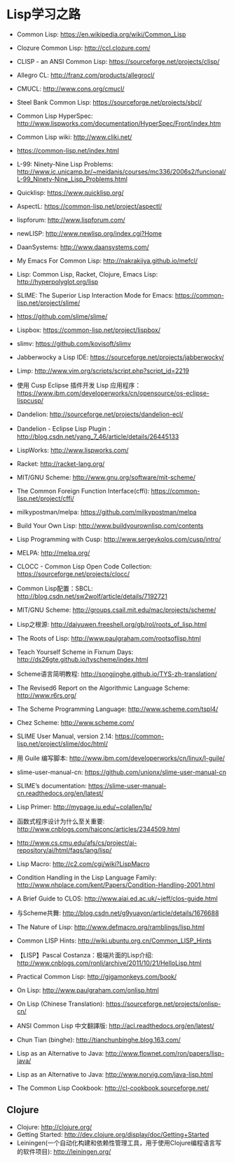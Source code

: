# Lisp学习之路

* Common Lisp: <https://en.wikipedia.org/wiki/Common_Lisp>
* Clozure Common Lisp: <http://ccl.clozure.com/>
* CLISP - an ANSI Common Lisp: <https://sourceforge.net/projects/clisp/>
* Allegro CL: <http://franz.com/products/allegrocl/>
* CMUCL: <http://www.cons.org/cmucl/>
* Steel Bank Common Lisp: <https://sourceforge.net/projects/sbcl/>
* Common Lisp HyperSpec: <http://www.lispworks.com/documentation/HyperSpec/Front/index.htm>
* Common Lisp wiki: <http://www.cliki.net/>
* <https://common-lisp.net/index.html>
* L-99: Ninety-Nine Lisp Problems: <http://www.ic.unicamp.br/~meidanis/courses/mc336/2006s2/funcional/L-99_Ninety-Nine_Lisp_Problems.html>
* Quicklisp: <https://www.quicklisp.org/>
* AspectL: <https://common-lisp.net/project/aspectl/>
* lispforum: <http://www.lispforum.com/>
* newLISP: <http://www.newlisp.org/index.cgi?Home>
* DaanSystems: <http://www.daansystems.com/>
* My Emacs For Common Lisp: <http://nakrakiiya.github.io/mefcl/>
* Lisp: Common Lisp, Racket, Clojure, Emacs Lisp: <http://hyperpolyglot.org/lisp>
* SLIME: The Superior Lisp Interaction Mode for Emacs: <https://common-lisp.net/project/slime/>
* <https://github.com/slime/slime/>
* Lispbox: <https://common-lisp.net/project/lispbox/>
* slimv: <https://github.com/kovisoft/slimv>
* Jabberwocky a Lisp IDE: <https://sourceforge.net/projects/jabberwocky/>
* Limp: <http://www.vim.org/scripts/script.php?script_id=2219>
* 使用 Cusp Eclipse 插件开发 Lisp 应用程序：<https://www.ibm.com/developerworks/cn/opensource/os-eclipse-lispcusp/>
* Dandelion: <http://sourceforge.net/projects/dandelion-ecl/>
* Dandelion - Eclipse Lisp Plugin：<http://blog.csdn.net/yang_7_46/article/details/26445133>
* LispWorks: <http://www.lispworks.com/>
* Racket: <http://racket-lang.org/>
* MIT/GNU Scheme: <http://www.gnu.org/software/mit-scheme/>
* The Common Foreign Function Interface(cffi): <https://common-lisp.net/project/cffi/>
* milkypostman/melpa: <https://github.com/milkypostman/melpa>
* Build Your Own Lisp: <http://www.buildyourownlisp.com/contents>
* Lisp Programming with Cusp: <http://www.sergeykolos.com/cusp/intro/>
* MELPA: <http://melpa.org/>
* CLOCC - Common Lisp Open Code Collection: <https://sourceforge.net/projects/clocc/>
* Common Lisp配置：SBCL: <http://blog.csdn.net/sw2wolf/article/details/7192721>


* MIT/GNU Scheme: <http://groups.csail.mit.edu/mac/projects/scheme/>
* Lisp之根源: <http://daiyuwen.freeshell.org/gb/rol/roots_of_lisp.html>
* The Roots of Lisp: <http://www.paulgraham.com/rootsoflisp.html>
* Teach Yourself Scheme in Fixnum Days: <http://ds26gte.github.io/tyscheme/index.html>
* Scheme语言简明教程: <http://songjinghe.github.io/TYS-zh-translation/>
* The Revised6 Report on the Algorithmic Language Scheme: <http://www.r6rs.org/>
* The Scheme Programming Language: <http://www.scheme.com/tspl4/>
* Chez Scheme: <http://www.scheme.com/>
* SLIME User Manual, version 2.14: <https://common-lisp.net/project/slime/doc/html/>
* 用 Guile 编写脚本: <http://www.ibm.com/developerworks/cn/linux/l-guile/>
* slime-user-manual-cn: <https://github.com/unionx/slime-user-manual-cn>
* SLIME’s documentation: <https://slime-user-manual-cn.readthedocs.org/en/latest/>
* Lisp Primer: <http://mypage.iu.edu/~colallen/lp/>
* 函数式程序设计为什么至关重要: <http://www.cnblogs.com/haiconc/articles/2344509.html>
* <http://www.cs.cmu.edu/afs/cs/project/ai-repository/ai/html/faqs/lang/lisp/>
* Lisp Macro: <http://c2.com/cgi/wiki?LispMacro>
* Condition Handling in the Lisp Language Family: <http://www.nhplace.com/kent/Papers/Condition-Handling-2001.html>
* A Brief Guide to CLOS: <http://www.aiai.ed.ac.uk/~jeff/clos-guide.html>
* 与Scheme共舞: <http://blog.csdn.net/g9yuayon/article/details/1676688>
* The Nature of Lisp: <http://www.defmacro.org/ramblings/lisp.html>
* Common LISP Hints: <http://wiki.ubuntu.org.cn/Common_LISP_Hints>
* 【LISP】Pascal Costanza：极端片面的Lisp介绍: <http://www.cnblogs.com/ronli/archive/2011/10/21/HelloLisp.html>
* Practical Common Lisp: <http://gigamonkeys.com/book/>
* On Lisp: <http://www.paulgraham.com/onlisp.html>
* On Lisp (Chinese Translation): <https://sourceforge.net/projects/onlisp-cn/>
* ANSI Common Lisp 中文翻譯版: <http://acl.readthedocs.org/en/latest/>
* Chun Tian (binghe): <http://tianchunbinghe.blog.163.com/>
* Lisp as an Alternative to Java: <http://www.flownet.com/ron/papers/lisp-java/>
* Lisp as an Alternative to Java: <http://www.norvig.com/java-lisp.html>
* The Common Lisp Cookbook: <http://cl-cookbook.sourceforge.net/>

## Clojure

* Clojure: <http://clojure.org/>
* Getting Started: <http://dev.clojure.org/display/doc/Getting+Started>
* Leiningen(一个自动化构建和依赖性管理工具，用于使用Clojure编程语言写的软件项目): <http://leiningen.org/>
